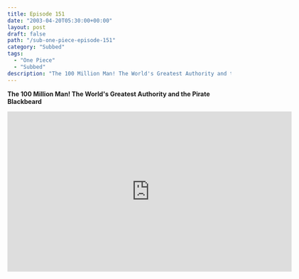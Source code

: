 ```yaml
---
title: Episode 151
date: "2003-04-20T05:30:00+00:00"
layout: post
draft: false
path: "/sub-one-piece-episode-151"
category: "Subbed"
tags:
  - "One Piece"
  - "Subbed"
description: "The 100 Million Man! The World's Greatest Authority and the Pirate Blackbeard"
---
```


**The 100 Million Man! The World's Greatest Authority and the Pirate Blackbeard**

<iframe width="640" height="360" src="https://www.rapidvideo.com/e/FXQE8F5SH1" frameborder="0" marginwidth=0 marginheight=0 scrolling=no allowfullscreen></iframe>

